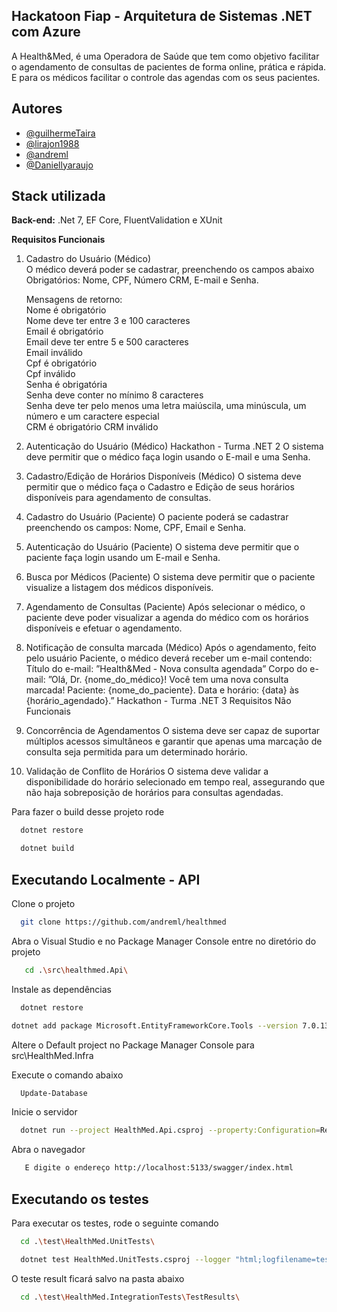 ## Hackatoon Fiap - Arquitetura de Sistemas .NET com Azure

A Health&Med, é uma Operadora de Saúde que tem como objetivo facilitar o agendamento de consultas de pacientes de forma online, prática e rápida.
E para os médicos facilitar o controle das agendas com os seus pacientes.

## Autores

- [@guilhermeTaira](https://github.com/guilhermeTaira)
- [@lirajon1988](https://github.com/lirajon1988)
- [@andreml](https://github.com/andreml)
- [@Daniellyaraujo](https://github.com/Daniellyaraujo)

## Stack utilizada

**Back-end:** .Net 7, EF Core, FluentValidation e XUnit

**Requisitos Funcionais**
1. Cadastro do Usuário (Médico)<br/>
    O médico deverá poder se cadastrar, preenchendo os campos abaixo<br/>
    Obrigatórios: Nome, CPF, Número CRM, E-mail e Senha.

   Mensagens de retorno:<br/>
     Nome é obrigatório<br/>
     Nome deve ter entre 3 e 100 caracteres<br/>
     Email é obrigatório<br/>
     Email deve ter entre 5 e 500 caracteres<br/>
     Email inválido<br/>
     Cpf é obrigatório<br/>
     Cpf inválido<br/>
     Senha é obrigatória<br/>
     Senha deve conter no mínimo 8 caracteres<br/>
     Senha deve ter pelo menos uma letra maiúscila, uma minúscula, um número e um caractere especial<br/>
     CRM é obrigatório
     CRM inválido

3. Autenticação do Usuário (Médico)
Hackathon - Turma .NET 2
O sistema deve permitir que o médico faça login usando o E-mail e uma
Senha.
4. Cadastro/Edição de Horários Disponíveis (Médico)
O sistema deve permitir que o médico faça o Cadastro e Edição de seus
horários disponíveis para agendamento de consultas.
5. Cadastro do Usuário (Paciente)
O paciente poderá se cadastrar preenchendo os campos: Nome, CPF, Email e Senha.
6. Autenticação do Usuário (Paciente)
O sistema deve permitir que o paciente faça login usando um E-mail e
Senha.
7. Busca por Médicos (Paciente)
O sistema deve permitir que o paciente visualize a listagem dos médicos
disponíveis.
8. Agendamento de Consultas (Paciente)
Após selecionar o médico, o paciente deve poder visualizar a agenda do
médico com os horários disponíveis e efetuar o agendamento.
9. Notificação de consulta marcada (Médico)
Após o agendamento, feito pelo usuário Paciente, o médico deverá
receber um e-mail contendo:
Título do e-mail:
”Health&Med - Nova consulta agendada”
Corpo do e-mail:
”Olá, Dr. {nome_do_médico}!
Você tem uma nova consulta marcada!
Paciente: {nome_do_paciente}.
Data e horário: {data} às {horário_agendado}.”
Hackathon - Turma .NET 3
Requisitos Não Funcionais
1. Concorrência de Agendamentos
O sistema deve ser capaz de suportar múltiplos acessos simultâneos e
garantir que apenas uma marcação de consulta seja permitida para um
determinado horário.
2. Validação de Conflito de Horários
O sistema deve validar a disponibilidade do horário selecionado em tempo
real, assegurando que não haja sobreposição de horários para consultas
agendadas.

Para fazer o build desse projeto rode

```bash
  dotnet restore
```

```bash
  dotnet build
```
## Executando Localmente - API

Clone o projeto

```bash
  git clone https://github.com/andreml/healthmed
```

Abra o Visual Studio e no Package Manager Console entre no diretório do projeto

```bash
   cd .\src\healthmed.Api\
```

Instale as dependências

```bash
  dotnet restore
```

```bash
dotnet add package Microsoft.EntityFrameworkCore.Tools --version 7.0.13
```

Altere o Default project no Package Manager Console para src\HealthMed.Infra

Execute o comando abaixo

```bash
  Update-Database
```

Inicie o servidor

```bash
  dotnet run --project HealthMed.Api.csproj --property:Configuration=Release --port 5133
```

Abra o navegador

```bash
   E digite o endereço http://localhost:5133/swagger/index.html
```

## Executando os testes

Para executar os testes, rode o seguinte comando

```bash
  cd .\test\HealthMed.UnitTests\
```

```bash
  dotnet test HealthMed.UnitTests.csproj --logger "html;logfilename=testResults.html"
```

O teste result ficará salvo na pasta abaixo

```bash
  cd .\test\HealthMed.IntegrationTests\TestResults\
```
